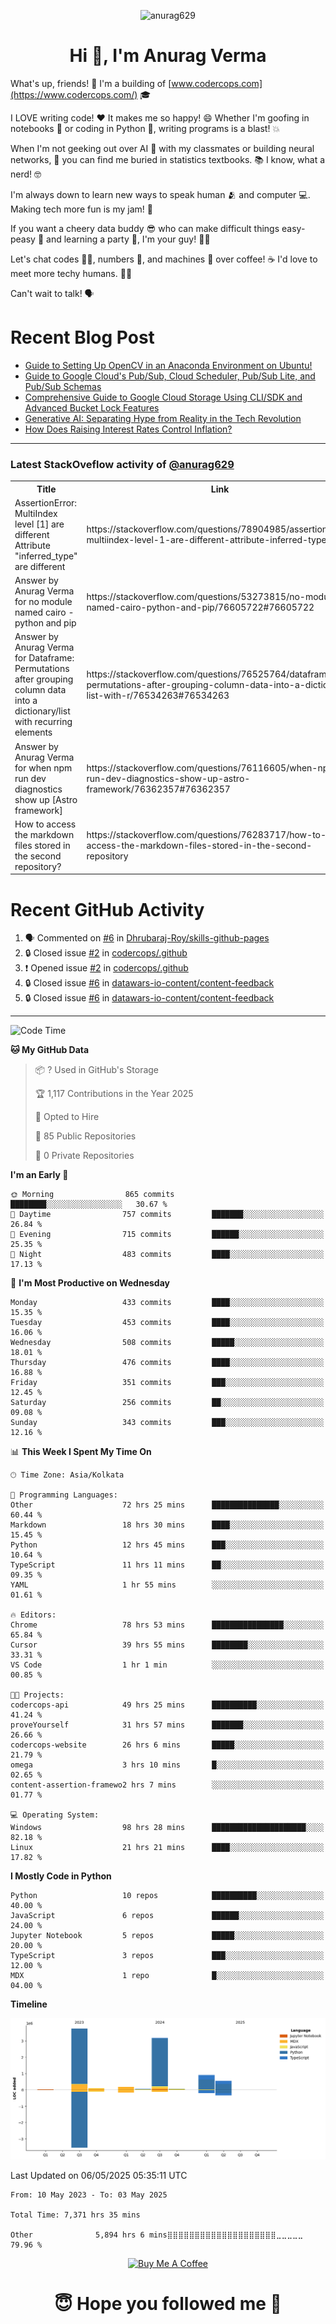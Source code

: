 

<p align="center"> <img src="https://komarev.com/ghpvc/?username=anurag629&label=Profile%20views&color=0e75b6&style=flat" alt="anurag629" /> </p>

<h1 align="center">Hi 👋, I'm Anurag Verma</h1>

What's up, friends! 👋 I'm a building of [www.codercops.com](https://www.codercops.com/) 🎓

I LOVE writing code! ❤️ It makes me so happy! 😄 Whether I'm goofing in notebooks 📓 or coding in Python 🐍, writing programs is a blast! 💥

When I'm not geeking out over AI 🤖 with my classmates or building neural networks, 🧠 you can find me buried in statistics textbooks. 📚 I know, what a nerd! 🤓

I'm always down to learn new ways to speak human 🫂 and computer 💻. Making tech more fun is my jam! 🍇

If you want a cheery data buddy 😎 who can make difficult things easy-peasy 🥝 and learning a party 🎉, I'm your guy! 🙋‍♂️

Let's chat codes 👨‍💻, numbers 🧮, and machines 🤖 over coffee! ☕ I'd love to meet more techy humans. 💁‍♂️

Can't wait to talk! 🗣️

# Recent Blog Post

<!-- BLOG-POST-LIST:START -->
- [Guide to Setting Up OpenCV in an Anaconda Environment on Ubuntu!](https://codercops.tech/blog/computer-vision-bootcamp/Guide-to-Setting-Up-OpenCV-in-an-Anaconda-Environment-on-Ubuntu!)
- [Guide to Google Cloud&#39;s Pub/Sub, Cloud Scheduler, Pub/Sub Lite, and Pub/Sub Schemas](https://codercops.tech/blog/google-cloud/Google-Clouds-Pub-Sub-Cloud-Scheduler-Pub-Sub-Lite-and-Pub-Sub-Schemas)
- [Comprehensive Guide to Google Cloud Storage Using CLI/SDK and Advanced Bucket Lock Features](https://codercops.tech/blog/google-cloud/Google-Cloud-Storage-Using-CLI-SDK-and-Advanced-Bucket-Lock-Features)
- [Generative AI: Separating Hype from Reality in the Tech Revolution](https://codercops.tech/blog/tech-latest-updates/generative-ai-seperating-hype-from-reality-in-the-tech-revolution)
- [How Does Raising Interest Rates Control Inflation?](https://codercops.tech/blog/startup-unicorn/how-does-raising-interest-rates-control-inflation)
<!-- BLOG-POST-LIST:END -->

---

### Latest StackOveflow activity of [@anurag629](https://github.com/anurag629)
<table>
  <tr><th>Title</th><th>Link</th></tr>
  <!-- STACKOVERFLOW:START --><tr><td>AssertionError: MultiIndex level [1] are different Attribute &quot;inferred_type&quot; are different</td><td>https://stackoverflow.com/questions/78904985/assertionerror-multiindex-level-1-are-different-attribute-inferred-type-are</td></tr><tr><td>Answer by Anurag Verma for no module named cairo - python and pip</td><td>https://stackoverflow.com/questions/53273815/no-module-named-cairo-python-and-pip/76605722#76605722</td></tr><tr><td>Answer by Anurag Verma for Dataframe: Permutations after grouping column data into a dictionary/list with recurring elements</td><td>https://stackoverflow.com/questions/76525764/dataframe-permutations-after-grouping-column-data-into-a-dictionary-list-with-r/76534263#76534263</td></tr><tr><td>Answer by Anurag Verma for when npm run dev diagnostics show up [Astro framework]</td><td>https://stackoverflow.com/questions/76116605/when-npm-run-dev-diagnostics-show-up-astro-framework/76362357#76362357</td></tr><tr><td>How to access the markdown files stored in the second repository?</td><td>https://stackoverflow.com/questions/76283717/how-to-access-the-markdown-files-stored-in-the-second-repository</td></tr><!-- STACKOVERFLOW:END -->
</table>

# Recent GitHub Activity
<!--START_SECTION:activity-->
1. 🗣 Commented on [#6](https://github.com/Dhrubaraj-Roy/skills-github-pages/issues/6#issuecomment-2816675607) in [Dhrubaraj-Roy/skills-github-pages](https://github.com/Dhrubaraj-Roy/skills-github-pages)
2. 🔒 Closed issue [#2](https://github.com/codercops/.github/issues/2) in [codercops/.github](https://github.com/codercops/.github)
3. ❗ Opened issue [#2](https://github.com/codercops/.github/issues/2) in [codercops/.github](https://github.com/codercops/.github)
4. 🔒 Closed issue [#6](https://github.com/datawars-io-content/content-feedback/issues/6) in [datawars-io-content/content-feedback](https://github.com/datawars-io-content/content-feedback)
5. 🔒 Closed issue [#6](https://github.com/datawars-io-content/content-feedback/issues/6) in [datawars-io-content/content-feedback](https://github.com/datawars-io-content/content-feedback)
<!--END_SECTION:activity-->

---

<!--START_SECTION:waka-->
![Code Time](http://img.shields.io/badge/Code%20Time-7%2C390%20hrs%203%20mins-blue)

**🐱 My GitHub Data** 

> 📦 ? Used in GitHub's Storage 
 > 
> 🏆 1,117 Contributions in the Year 2025
 > 
> 💼 Opted to Hire
 > 
> 📜 85 Public Repositories 
 > 
> 🔑 0 Private Repositories 
 > 
**I'm an Early 🐤** 

```text
🌞 Morning                865 commits         ████████░░░░░░░░░░░░░░░░░   30.67 % 
🌆 Daytime                757 commits         ███████░░░░░░░░░░░░░░░░░░   26.84 % 
🌃 Evening                715 commits         ██████░░░░░░░░░░░░░░░░░░░   25.35 % 
🌙 Night                  483 commits         ████░░░░░░░░░░░░░░░░░░░░░   17.13 % 
```
📅 **I'm Most Productive on Wednesday** 

```text
Monday                   433 commits         ████░░░░░░░░░░░░░░░░░░░░░   15.35 % 
Tuesday                  453 commits         ████░░░░░░░░░░░░░░░░░░░░░   16.06 % 
Wednesday                508 commits         █████░░░░░░░░░░░░░░░░░░░░   18.01 % 
Thursday                 476 commits         ████░░░░░░░░░░░░░░░░░░░░░   16.88 % 
Friday                   351 commits         ███░░░░░░░░░░░░░░░░░░░░░░   12.45 % 
Saturday                 256 commits         ██░░░░░░░░░░░░░░░░░░░░░░░   09.08 % 
Sunday                   343 commits         ███░░░░░░░░░░░░░░░░░░░░░░   12.16 % 
```


📊 **This Week I Spent My Time On** 

```text
🕑︎ Time Zone: Asia/Kolkata

💬 Programming Languages: 
Other                    72 hrs 25 mins      ███████████████░░░░░░░░░░   60.44 % 
Markdown                 18 hrs 30 mins      ████░░░░░░░░░░░░░░░░░░░░░   15.45 % 
Python                   12 hrs 45 mins      ███░░░░░░░░░░░░░░░░░░░░░░   10.64 % 
TypeScript               11 hrs 11 mins      ██░░░░░░░░░░░░░░░░░░░░░░░   09.35 % 
YAML                     1 hr 55 mins        ░░░░░░░░░░░░░░░░░░░░░░░░░   01.61 % 

🔥 Editors: 
Chrome                   78 hrs 53 mins      ████████████████░░░░░░░░░   65.84 % 
Cursor                   39 hrs 55 mins      ████████░░░░░░░░░░░░░░░░░   33.31 % 
VS Code                  1 hr 1 min          ░░░░░░░░░░░░░░░░░░░░░░░░░   00.85 % 

🐱‍💻 Projects: 
codercops-api            49 hrs 25 mins      ██████████░░░░░░░░░░░░░░░   41.24 % 
proveYourself            31 hrs 57 mins      ███████░░░░░░░░░░░░░░░░░░   26.66 % 
codercops-website        26 hrs 6 mins       █████░░░░░░░░░░░░░░░░░░░░   21.79 % 
omega                    3 hrs 10 mins       █░░░░░░░░░░░░░░░░░░░░░░░░   02.65 % 
content-assertion-framewo2 hrs 7 mins        ░░░░░░░░░░░░░░░░░░░░░░░░░   01.77 % 

💻 Operating System: 
Windows                  98 hrs 28 mins      █████████████████████░░░░   82.18 % 
Linux                    21 hrs 21 mins      ████░░░░░░░░░░░░░░░░░░░░░   17.82 % 
```

**I Mostly Code in Python** 

```text
Python                   10 repos            ██████████░░░░░░░░░░░░░░░   40.00 % 
JavaScript               6 repos             ██████░░░░░░░░░░░░░░░░░░░   24.00 % 
Jupyter Notebook         5 repos             █████░░░░░░░░░░░░░░░░░░░░   20.00 % 
TypeScript               3 repos             ███░░░░░░░░░░░░░░░░░░░░░░   12.00 % 
MDX                      1 repo              █░░░░░░░░░░░░░░░░░░░░░░░░   04.00 % 
```



**Timeline**

![Lines of Code chart](https://raw.githubusercontent.com/anurag629/anurag629/main/assets/bar_graph.png)


 Last Updated on 06/05/2025 05:35:11 UTC
<!--END_SECTION:waka-->

<!--START_SECTION:waka-simple-->

```text
From: 10 May 2023 - To: 03 May 2025

Total Time: 7,371 hrs 35 mins

Other              5,894 hrs 6 mins⣿⣿⣿⣿⣿⣿⣿⣿⣿⣿⣿⣿⣿⣿⣿⣿⣿⣿⣿⣿⣀⣀⣀⣀⣀   79.96 %
```

<!--END_SECTION:waka-simple-->

<p align="center"> 
<a href="https://www.buymeacoffee.com/anurag629" target="_blank"><img src="https://cdn.buymeacoffee.com/buttons/default-orange.png" alt="Buy Me A Coffee" height="60" width="250"></a>
</p>


<h1 align="center"> 😇 Hope you followed me 🥰  </h1>
